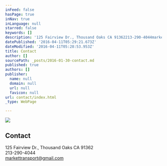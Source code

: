 ```yaml
---
inFeed: false
hasPage: true
inNav: true
inLanguage: null
starred: false
keywords: []
description: '125 Fairview Dr., Thousand Oaks CA 91362213-290-4044markettransport@gmail.com'
datePublished: '2016-04-11T05:29:21.673Z'
dateModified: '2016-04-11T05:28:53.953Z'
title: Contact
author: []
sourcePath: _posts/2016-01-30-contact.md
published: true
authors: []
publisher:
  name: null
  domain: null
  url: null
  favicon: null
url: contact/index.html
_type: WebPage

---
```

![](https://the-grid-user-content.s3-us-west-2.amazonaws.com/066d7766-e28f-463a-ba39-554422995dd2.jpg)

## Contact

125 Fairview Dr., Thousand Oaks CA 91362  
213-290-4044  
markettransport@gmail.com